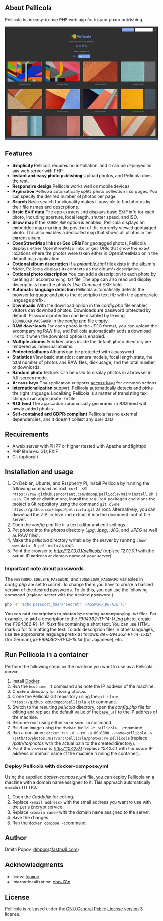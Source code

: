 ## About Pellicola

Pellicola is an easy-to-use PHP web app for instant photo publishing.

<img src="pellicola.jpg" alt="Pellicola">

## Features

- **Simplicity** Pellicola requires no installation, and it can be deployed on any web server with PHP.
- **Instant and easy photo publishing** Upload photos, and Pellicola does the rest.
- **Responsive design** Pellicola works well on mobile devices.
- **Pagination** Pellicola automatically splits photo collection into pages. You can specify the desired number of photos per page.
- **Search** Basic search functionality makes it possible to find photos by their file names and descriptions.
- **Basic EXIF data** The app extracts and displays basic EXIF info for each photo, including aperture, focal length, shutter speed, and ISO.
- **Show map** If the `$SHOW_MAP` option is enabled, Pellicola displays an embedded map marking the position of the currently viewed geotagged photo. This also enables a dedicated map that shows all photos in the current album.
- **OpenStreetMap links or Geo URIs** For geotagged photos, Pellicola displays either OpenStreetMap links or geo URIs that show the exact locations where the photos were taken either in OpenStreetMap or in the default map application.
- **Optional album description** If a _preamble.html_ file exists in the album's folder, Pellicola displays its contents as the album's description.
- **Optional photo description** You can add a description to each photo by creating an accompanying _.txt_ file. The app can also read and display descriptions from the photo's _UserComment_ EXIF field.
- **Automatic language detection** Pellicola automatically detects the browser language and picks the description text file with the appropriate language prefix.
- **Downloads** With the download option in the _config.php_ file enabled, visitors can download photos. Downloads are password protected by default. Password protection can be disabled by leaving `$DOWNLOAD_PASSWORD` in the _config.php_ file empty.
- **RAW downloads** For each photo in the JPEG format, you can upload the accompanying RAW file, and Pellicola automatically adds a download link to it when the download option is enabled.
- **Multiple albums** Subdirectories inside the default photo directory are rendered as individual albums.
- **Protected albums** Albums can be protected with a password.
- **Statistics** View basic statistics: camera models, focal length stats, the total number of photos and RAW files, disk usage, and the total number of downloads.
- **Random photo** feature. Can be used to display photos in a browser in full-screen mode.
- **Access keys** The application supports [access keys](https://developer.mozilla.org/en-US/docs/Web/HTML/Global_attributes/accesskey) for common actions.
- **Internationalization** support. Pellicola automatically detects and picks the right language. Localizing Pellicola is a matter of translating text strings in an appropriate _.ini_ file.
- **RSS feed** The application automatically generates an RSS feed with newly added photos.
- **Self-contained and GDPR-compliant** Pellicola has no external dependencies, and it doesn't collect any user data.

## Requirements

* A web server with PHP7 or higher (tested with Apache and lighttpd)
* PHP libraries: GD, EXIF
* Git (optional)

## Installation and usage

1. On Debian, Ubuntu, and Raspberry Pi, install Pellicola by running the following command as root: `curl -sSL https://raw.githubusercontent.com/dmpop/pellicola/main/install.sh | bash`. On other distributions, install the required packages and clone the project's Git repository using the command `git clone https://github.com/dmpop/pellicola.git` as root. Alternatively, you can download the ZIP archive and extract it into the document root of the server.
2. Open the *config.php* file in a text editor and edit settings.
3. Put photos into the *photos* directory (_.jpg_, _.jpeg_, _.JPG_, and _.JPEG_ as well as RAW files).
4. Make the _pellicola_ directory writable by the server by running `chown www-data -R pellicola` as root.
5. Point the browser to _http://127.0.0.1/pellicola/_ (replace _127.0.0.1_ with the actual IP address or domain name of your server).

### Important note about passwords

The `PASSWORD`, `$DELETE_PASSWORD`, and `$DOWNLOAD_PASSWORD` variables in _config.php_ are set to _secret_. To change them you have to create a hashed version of the desired passwords. To do this, you can use the following command (replace _secret_ with the desired password.)

```bash
php -r 'echo password_hash("secret", PASSWORD_DEFAULT);'
```

You can add descriptions to photos by creating accompanying _.txt_ files. For example, to add a description to the _F994362-R1-14-15.jpg_ photo, create the _F994362-R1-14-15.txt_ file containing a short text. You can use HTML markup for formatting the text. To add description files in other languages, use the appropriate language prefix as follows: _de-F994362-R1-14-15.txt_ (for German), _ja-F994362-R1-14-15.txt_ (for Japanese), etc.

## Run Pellicola in a container

Perform the following steps on the machine you want to use as a Pellicola server.

1. Install [Docker](https://docker.com).
2. Run the `hostname -I` command and note the IP address of the machine.
3. Create a directory for storing photos.
4. Clone the Pellicola Git repository using the `git clone https://github.com/dmpop/pellicola.git` command.
5. Switch to the resulting _pellicola_ directory, open the _config.php_ file for editing and replace the default value of the `base_url` to the IP address of the machine.
6. Become root using either `su` or `sudo su` command.
7. Build an image using the `docker build -t pellicola .` command.
4. Run a container: `docker run -d --rm -p 80:8000 --name=pellicola -v /path/to/photos:/usr/src/pellicola/photos:rw pellicola` (replace _/path/to/photos_ with the actual path to the created directory).
5. Point the browser to _http://127.0.0.1_ (replace _127.0.0.1_ with the actual IP address or domain name of the machine running the container).

### Deploy Pellicola with docker-compose.yml

Using the supplied _docker-compose.yml_ file, you can deploy Pellicola on a machine with a domain name assigned to it. This approach automatically enables HTTPS.

1. Open the _Caddyfile_ for editing.
2. Replace `<email address>` with the email address you want to use with the Let's Encrypt service.
3. Replace `<domain name>` with the domain name assigned to the server.
4. Save the changes.
5. Run the `docker compose -d`command.

## Author

Dmitri Popov ([dmpop@fastmail.com](mailto:dmpop@fastmail.com))

## Acknowledgments

- Icons: [Iconoir](https://iconoir.com/)
- Internationalization: [php-i18n](https://github.com/Philipp15b/php-i18n)

## License

Pellicola is released under the [GNU General Public License version 3](http://www.gnu.org/licenses/gpl-3.0.en.html) license.

